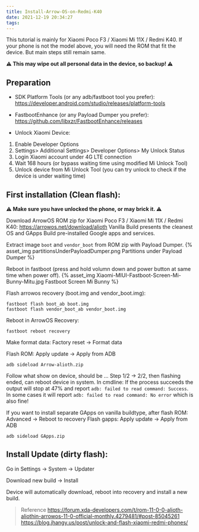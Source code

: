 ```yaml
---
title: Install-Arrow-OS-on-Redmi-K40
date: 2021-12-19 20:34:27
tags:
---
```



This tutorial is mainly for Xiaomi Poco F3 / Xiaomi Mi 11X / Redmi K40.
If your phone is not the model above, you will need the ROM that fit the device.
But main steps still remain same.

**⚠ This may wipe out all personal data in the device, so backup! ⚠**

<!-- more -->

## Preparation

+ SDK Platform Tools (or any adb/fastboot tool you prefer):
https://developer.android.com/studio/releases/platform-tools

+ FastbootEnhance (or any Payload Dumper you prefer):
https://github.com/libxzr/FastbootEnhance/releases

+ Unlock Xiaomi Device:
1. Enable Developer Options
2. Settings> Additional Settings> Developer Options> My Unlock Status
3. Login Xiaomi account under 4G LTE connection
4. Wait 168 hours (or bypass waiting time using modified Mi Unlock Tool)
5. Unlock device from Mi Unlock Tool (you can try unlock to check if the device is under waiting time)

## First installation (Clean flash):

**⚠ Make sure you have unlocked the phone, or may brick it. ⚠**

Download ArrowOS ROM zip for Xiaomi Poco F3 / Xiaomi Mi 11X / Redmi K40:
https://arrowos.net/download/alioth
Vanilla Build presents the cleanest OS and GApps Build pre-installed Google apps and services.

Extract image `boot` and `vendor_boot` from ROM zip with Payload Dumper.
{% asset_img partitionsUnderPayloadDumper.png Partitions under Payload Dumper %}

Reboot in fastboot (press and hold volumn down and power button at same time when power off).
{% asset_img Xiaomi-MIUI-Fastboot-Screen-Mi-Bunny-Mitu.jpg Fastboot Screen Mi Bunny %}

Flash arrowos recovery (boot.img and vendor_boot.img):
```
fastboot flash boot_ab boot.img
fastboot flash vendor_boot_ab vendor_boot.img
```

Reboot in ArrowOS Recovery:
```
fastboot reboot recovery
```

Make format data:
Factory reset -> Format data

Flash ROM:
Apply update -> Apply from ADB
```
adb sideload Arrow-alioth.zip
```

Follow what show on device, should be ... Step 1/2 -> 2/2, then flashing ended, can reboot device in system.
In cmdline:
If the process succeeds the output will stop at 47% and report `adb: failed to read command: Success`.
In some cases it will report `adb: failed to read command: No error` which is also fine!

If you want to install separate GApps on vanilla buildtype, after flash ROM:
Advanced -> Reboot to recovery
Flash gapps:
Apply update -> Apply from ADB
```
adb sideload GApps.zip
```

## Install Update (dirty flash):

Go in Settings -> System -> Updater

Download new build -> Install

Device will automatically download, reboot into recovery and install a new build.


> Reference
> https://forum.xda-developers.com/t/rom-11-0-0-alioth-aliothin-arrowos-11-0-official-monthly.4279481/#post-85045261
> https://blog.jhangy.us/post/unlock-and-flash-xiaomi-redmi-phones/